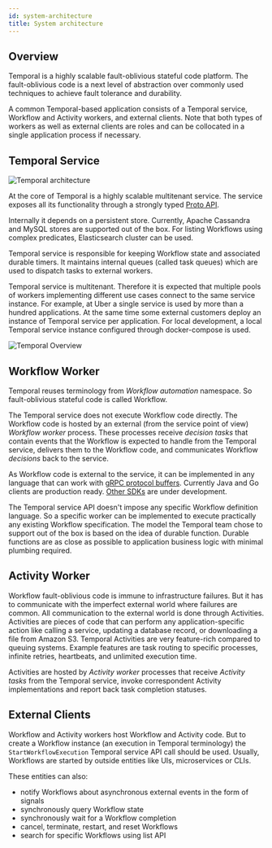 ```yaml
---
id: system-architecture
title: System architecture
---
```


## Overview

Temporal is a highly scalable fault-oblivious stateful code platform. The fault-oblivious code is a next level of abstraction over commonly used techniques to achieve fault tolerance and durability.

A common Temporal-based application consists of a Temporal service, Workflow and Activity workers, and external clients.
Note that both types of workers as well as external clients are roles and can be collocated in a single application process if necessary.

## Temporal Service

![Temporal architecture](/img/docs/system-architecture.png)

At the core of Temporal is a highly scalable multitenant service. The service exposes all its functionality through a strongly typed [Proto API](https://github.com/temporalio/temporal-proto/blob/master/workflowservice/service.proto).

Internally it depends on a persistent store. Currently, Apache Cassandra and MySQL stores are supported out of the box. For listing Workflows using complex predicates, Elasticsearch cluster can be used.

Temporal service is responsible for keeping Workflow state and associated durable timers. It maintains internal queues (called task queues) which are used to dispatch tasks to external workers.

Temporal service is multitenant. Therefore it is expected that multiple pools of workers implementing different use cases connect to the same service instance. For example, at Uber a single service is used by more than a hundred applications. At the same time some external customers deploy an instance of Temporal service per application. For local development, a local Temporal service instance configured through docker-compose is used.

![Temporal Overview](/img/docs/system-architecture-2.png)

## Workflow Worker

Temporal reuses terminology from _Workflow automation_ namespace. So fault-oblivious stateful code is called Workflow.

The Temporal service does not execute Workflow code directly. The Workflow code is hosted by an external (from the service point of view) _Workflow worker_ process. These processes receive _decision tasks_ that contain events that the Workflow is expected to handle from the Temporal service, delivers them to the Workflow code, and communicates Workflow _decisions_ back to the service.

As Workflow code is external to the service, it can be implemented in any language that can work with [gRPC protocol buffers](https://grpc.io/docs/what-is-grpc/introduction/). Currently Java and Go clients are production ready. [Other SDKs](/docs/other-sdks) are under development.

The Temporal service API doesn't impose any specific Workflow definition language. So a specific worker can be implemented to execute practically any existing Workflow specification. The model the Temporal team chose to support out of the box is based on the idea of durable function. Durable functions are as close as possible to application business logic with minimal plumbing required.

## Activity Worker

Workflow fault-oblivious code is immune to infrastructure failures. But it has to communicate with the imperfect external world where failures are common. All communication to the external world is done through Activities. Activities are pieces of code that can perform any application-specific action like calling a service, updating a database record, or downloading a file from Amazon S3. Temporal Activities are very feature-rich compared to queuing systems. Example features are task routing to specific processes, infinite retries, heartbeats, and unlimited execution time.

Activities are hosted by _Activity worker_ processes that receive _Activity tasks_ from the Temporal service, invoke correspondent Activity implementations and report back task completion statuses.

## External Clients

Workflow and Activity workers host Workflow and Activity code. But to create a Workflow instance (an execution in Temporal terminology) the `StartWorkflowExecution` Temporal service API call should be used. Usually, Workflows are started by outside entities like UIs, microservices or CLIs.

These entities can also:

- notify Workflows about asynchronous external events in the form of signals
- synchronously query Workflow state
- synchronously wait for a Workflow completion
- cancel, terminate, restart, and reset Workflows
- search for specific Workflows using list API
